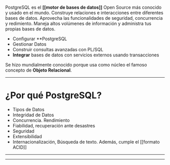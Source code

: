 PostgreSQL es el **[[motor de bases de datos]]** Open Source más conocido y usado en el mundo. Construye relaciones e interacciones entre diferentes bases de datos. Aprovecha las funcionalidades de seguridad, concurrencia y redimiento. Maneja altos volúmenes de información y administra tus propias bases de datos.

- Configurar **PostgreSQL
- Gestionar Datos
- Construir consultas avanzadas con PL/SQL
- **Integrar** bases de datos con servicios externos usando transacciones

Se hizo mundialmente conocido porque usa como núcleo el famoso concepto de **Objeto Relacional**.
- - - 
# ¿Por qué PostgreSQL?

- Tipos de Datos
- Integridad de Datos
- Concurrencia. Rendimiento
- Fiabilidad, recuperación ante desastres
- Seguridad
- Extensibilidad
- Internacionalización, Búsqueda de texto.
Además, cumple el [[formato ACID]]

- - - 
- - - - 
